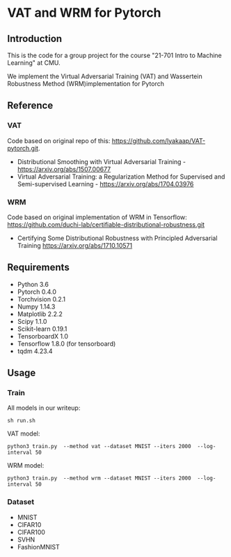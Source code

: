 # VAT and WRM for Pytorch

## Introduction

This is the code for a group project for the course "21-701 Intro to Machine Learning" at CMU.

We implement the Virtual Adversarial Training (VAT) and Wassertein Robustness Method (WRM)implementation for Pytorch

## Reference
### VAT
Code based on original repo of this: https://github.com/lyakaap/VAT-pytorch.git.
* Distributional Smoothing with Virtual Adversarial Training - https://arxiv.org/abs/1507.00677
* Virtual Adversarial Training: a Regularization Method for Supervised and Semi-supervised Learning - 
https://arxiv.org/abs/1704.03976

### WRM
Code based on original implementation of WRM in Tensorflow: https://github.com/duchi-lab/certifiable-distributional-robustness.git
* Certifying Some Distributional Robustness with Principled Adversarial Training https://arxiv.org/abs/1710.10571

## Requirements
* Python 3.6
* Pytorch 0.4.0
* Torchvision 0.2.1
* Numpy 1.14.3
* Matplotlib 2.2.2
* Scipy 1.1.0
* Scikit-learn 0.19.1
* TensorboardX 1.0
* Tensorflow 1.8.0 (for tensorboard)
* tqdm 4.23.4

## Usage
### Train
All models in our writeup:
```
sh run.sh
```

VAT model: 
```
python3 train.py  --method vat --dataset MNIST --iters 2000  --log-interval 50
```
WRM model: 
```
python3 train.py  --method wrm --dataset MNIST --iters 2000  --log-interval 50
```
### Dataset
* MNIST
* CIFAR10
* CIFAR100
* SVHN
* FashionMNIST


